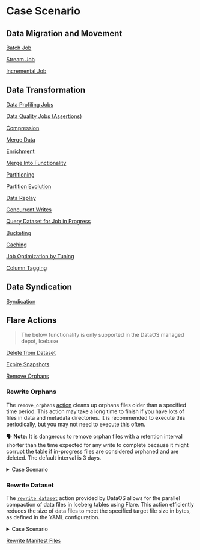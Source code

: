 # Case Scenario



## Data Migration and Movement

[Batch Job](./case_scenario/batch_jobs.md)

[Stream Job](./case_scenario/stream_jobs.md)

[Incremental Job](./case_scenario/incremental_jobs.md)

## Data Transformation

[Data Profiling Jobs](./case_scenario/data_profiling_jobs.md)

[Data Quality Jobs (Assertions)](./case_scenario/data_quality_jobs.md)

[Compression](./case_scenario/compression.md)

[Merge Data](./case_scenario/merge_data.md)

[Enrichment](./case_scenario/enrichment.md)

[Merge Into Functionality](./case_scenario/merge_into_functionality.md)

[Partitioning](./case_scenario/partitioning.md)

[Partition Evolution](./case_scenario/partition_evolution.md)

[Data Replay](./case_scenario/data_replay.md)

[Concurrent Writes](./case_scenario/concurrent_writes.md)

[Query Dataset for Job in Progress](./case_scenario/query_dataset_for_job_in_progress.md)

[Bucketing](./case_scenario/bucketing.md)

[Caching](./case_scenario/caching.md)

[Job Optimization by Tuning](./case_scenario/job_optimization_by_tuning.md)

[Column Tagging](./case_scenario/column_tagging.md)

## Data Syndication

[Syndication](./case_scenario/syndication.md)

## Flare Actions

> The below functionality is only supported in the DataOS managed depot, Icebase
> 

[Delete from Dataset](./case_scenario/delete_from_dataset.md)

[Expire Snapshots](./case_scenario/expire_snapshots.md)

[Remove Orphans](./case_scenario/remove_orphans.md)

### **Rewrite Orphans**

The `remove_orphans` [action](../flare_stack_yaml_configurations/actions.md#remove-orphans) cleans up orphans files older than a specified time period. This action may take a long time to finish if you have lots of files in data and metadata directories. It is recommended to execute this periodically, but you may not need to execute this often. 

<aside>

🗣️ **Note:** It is dangerous to remove orphan files with a retention interval shorter than the time expected for any write to complete because it might corrupt the table if in-progress files are considered orphaned and are deleted. The default interval is 3 days.

</aside>

<details><summary>Case Scenario</summary>

The following code snippet demonstrates removing orphan files older than the time specified in the `olderThan` in Unix epoch format.


The following code snippet aims to remove orphan files within Iceberg tables in DataOS Depot using the ``remove_orphans`` action.

The task relies on the remove_orphans action, which requires the inputDf dataset as an input. This dataset is defined as dataos://icebase:actions/random_users_data and is in Iceberg format. Additionally, the action provides options, such as the olderThan parameter, which specifies the timestamp (in Unix format) for identifying orphan files.


```yaml
version: v1 
name: orphans 
type: workflow 
tags: 
  - orphans
workflow: 
  title: Remove orphan files 
  dag: 
    - name: orphans 
      title: Remove orphan files 
      spec: 
        tags: 
          - orphans
        stack: flare:4.0 
        compute: runnable-default 
        flare: 
          job: 
            explain: true 
            logLevel: INFO 
            inputs: 
              - name: inputDf 
                dataset: dataos://icebase:actions/random_users_data 
                format: Iceberg 
            actions: # Flare Action
              - name: remove_orphans # Action Name
                input: inputDf # Input Dataset Name
                options: # Options
                  olderThan: "1674201289720" # Timestamp in Unix Format
```
</details>



### **Rewrite Dataset**

The [`rewrite_dataset`](./configurations/actions.md#rewrite-dataset) action provided by DataOS allows for the parallel compaction of data files in Iceberg tables using Flare. This action efficiently reduces the size of data files to meet the specified target file size in bytes, as defined in the YAML configuration.

<details><summary>Case Scenario</summary>

The following code snippet demonstrates the compression of Iceberg data files for a given input dataset, `inputDf`, stored in a DataOS Depot. The compression process aims to reduce the file size to a specified target size in bytes, denoted by the variable `target-file-size-bytes`.

```yaml
version: v1 
name: rewrite 
type: workflow 
tags: 
  - Rewrite
workflow: 
  title: Compress iceberg data files 
  dag: 
    - name: rewrite 
      title: Compress iceberg data files 
      spec: 
        tags: 
          - Rewrite
        stack: flare:4.0 
        compute: runnable-default 
        flare: 
          job: 
            explain: true 
            logLevel: INFO 
            inputs: 
              - name: inputDf 
                dataset: dataos://icebase:actions/random_users_data?acl=rw
                format: Iceberg 
            actions: # Flare Action
              - name: rewrite_dataset # Name of the action
                input: inputDf # Input Dataset Name 
                options: # Options
                  properties: # Properties
                    "target-file-size-bytes": "2048" # Target File Size in Bytes
```
</details>


[Rewrite Manifest Files](./case_scenario/rewrite_manifest_files.md)